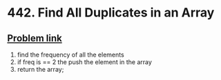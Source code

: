 <h1>442. Find All Duplicates in an Array</h1>
<h2><a href="https://leetcode.com/problems/find-all-duplicates-in-an-array/description/" >Problem link</a></h2>

1. find the frequency of all the elements 
2. if freq is == 2 the push the element in the array
3. return the array;